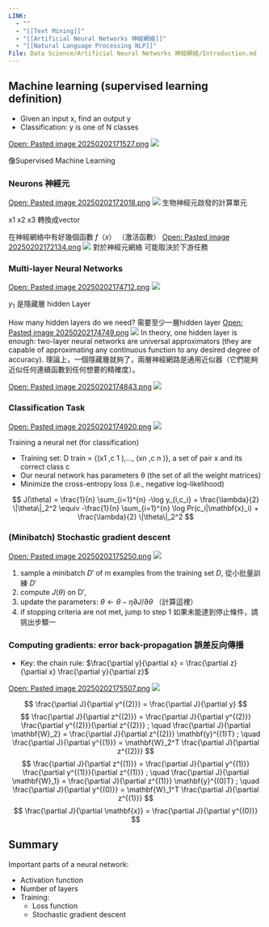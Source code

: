 ```yaml
---
LINK:
  - ""
  - "[[Text Mining]]"
  - "[[Artificial Neural Networks 神經網絡]]"
  - "[[Natural Language Processing NLP]]"
File: Data Science/Artificial Neural Networks 神經網絡/Introduction.md
---
```


## Machine learning (supervised learning definition)

- Given an input x, find an output y
- Classification: y is one of N classes

[Open: Pasted image 20250202171527.png](PICTURE/Introduction%20to%20ANNs/017746f009b6703c107a493d83adc95c_MD5.jpeg)
![](PICTURE/Introduction%20to%20ANNs/017746f009b6703c107a493d83adc95c_MD5.jpeg)

像Supervised Machine Learning

### Neurons 神經元
[Open: Pasted image 20250202172018.png](PICTURE/Introduction%20to%20ANNs/9a97a633dc51057232c4895e85dd5372_MD5.jpeg)
![](PICTURE/Introduction%20to%20ANNs/9a97a633dc51057232c4895e85dd5372_MD5.jpeg)
生物神經元啟發的計算單元

x1 x2 x3 轉換成vector


在神經網絡中有好幾個函數 $f（x）$  （激活函數）
[Open: Pasted image 20250202172134.png](PICTURE/Introduction%20to%20ANNs/f01a4d4c3798aaa14114e36573be3353_MD5.jpeg)
![](PICTURE/Introduction%20to%20ANNs/f01a4d4c3798aaa14114e36573be3353_MD5.jpeg)
對於神經元網絡 可能取決於下游任務




### Multi-layer Neural Networks

[Open: Pasted image 20250202174712.png](PICTURE/Introduction%20to%20ANNs/3da3846fce2dded04125d066526a24f3_MD5.jpeg)
![](PICTURE/Introduction%20to%20ANNs/3da3846fce2dded04125d066526a24f3_MD5.jpeg)

$y_1$ 是隱藏層 hidden Layer



How many hidden layers do we need?
需要至少一層hidden layer
[Open: Pasted image 20250202174749.png](PICTURE/Introduction%20to%20ANNs/a4122808dbc994b693a7afdc1e4e6001_MD5.jpeg)
![](PICTURE/Introduction%20to%20ANNs/a4122808dbc994b693a7afdc1e4e6001_MD5.jpeg)
In theory, one hidden layer is enough: two-layer neural networks are universal approximators (they are capable of approximating any continuous function to any desired degree of accuracy). 理論上，一個隱藏層就夠了，兩層神經網路是通用近似器（它們能夠近似任何連續函數到任何想要的精確度）。

[Open: Pasted image 20250202174843.png](PICTURE/Introduction%20to%20ANNs/fafc045ef2ace1e7bf766cdcd0843742_MD5.jpeg)
![](PICTURE/Introduction%20to%20ANNs/fafc045ef2ace1e7bf766cdcd0843742_MD5.jpeg)



### Classification Task

[Open: Pasted image 20250202174920.png](PICTURE/Introduction%20to%20ANNs/ef56823d84e5c3f66357ee6a1cba22a4_MD5.jpeg)
![](PICTURE/Introduction%20to%20ANNs/ef56823d84e5c3f66357ee6a1cba22a4_MD5.jpeg)


Training a neural net (for classification)
- Training set: D train = {(x1 ,c 1 ),..., (xn ,c n )}, a set of pair x and its correct class c
- Our neural network has parameters θ (the set of all the weight matrices)
- Minimize the cross-entropy loss (i.e., negative log-likelihood)

$$
J(\theta) = \frac{1}{n} \sum_{i=1}^{n} -\log y_{i,c_i} + \frac{\lambda}{2} \|\theta\|_2^2 \equiv -\frac{1}{n} \sum_{i=1}^{n} \log Pr(c_i|\mathbf{x}_i) + \frac{\lambda}{2} \|\theta\|_2^2
$$


### (Minibatch) Stochastic gradient descent

[Open: Pasted image 20250202175250.png](PICTURE/Introduction%20to%20ANNs/Pasted%20image%2020250202175250.png)
![](PICTURE/Introduction%20to%20ANNs/Pasted%20image%2020250202175250.png)

1. sample a minibatch $D′$ of m examples from the training set $D$,  從小批量訓練 $D'$
2. compute $J(θ)$ on D′, 
3. update the parameters: $θ ← θ − η∂J/∂θ$ （計算這裡）
4. if stopping criteria are not met, jump to step 1 如果未能達到停止條件，請挑出步驟一
### Computing gradients: error back-propagation 誤差反向傳播
- Key: the chain rule: $\frac{\partial y}{\partial x} = \frac{\partial z}{\partial x} \frac{\partial y}{\partial z}$

[Open: Pasted image 20250202175507.png](PICTURE/Introduction%20to%20ANNs/82061d08773717ee1da59983f3db33a3_MD5.jpeg)
![](PICTURE/Introduction%20to%20ANNs/82061d08773717ee1da59983f3db33a3_MD5.jpeg)

$$
\frac{\partial J}{\partial y^{(2)}} = \frac{\partial J}{\partial y}
$$
$$
\frac{\partial J}{\partial z^{(2)}} = \frac{\partial J}{\partial y^{(2)}} \frac{\partial y^{(2)}}{\partial z^{(2)}} ; \quad \frac{\partial J}{\partial \mathbf{W}_2} = \frac{\partial J}{\partial z^{(2)}} \mathbf{y}^{(1)T} ; \quad \frac{\partial J}{\partial y^{(1)}} = \mathbf{W}_2^T \frac{\partial J}{\partial z^{(2)}}
$$
$$
\frac{\partial J}{\partial z^{(1)}} = \frac{\partial J}{\partial y^{(1)}} \frac{\partial y^{(1)}}{\partial z^{(1)}} ; \quad \frac{\partial J}{\partial \mathbf{W}_1} = \frac{\partial J}{\partial z^{(1)}} \mathbf{y}^{(0)T} ; \quad \frac{\partial J}{\partial y^{(0)}} = \mathbf{W}_1^T \frac{\partial J}{\partial z^{(1)}}
$$
$$
\frac{\partial J}{\partial \mathbf{x}} = \frac{\partial J}{\partial y^{(0)}}
$$

## Summary
Important parts of a neural network:
- Activation function
- Number of layers
- Training:
	- Loss function
	- Stochastic gradient descent





























